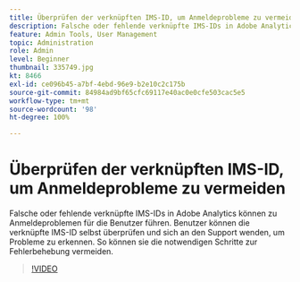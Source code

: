 ```yaml
---
title: Überprüfen der verknüpften IMS-ID, um Anmeldeprobleme zu vermeiden
description: Falsche oder fehlende verknüpfte IMS-IDs in Adobe Analytics können zu Anmeldeproblemen für die Benutzer führen. Benutzer können die verknüpfte IMS-ID selbst überprüfen und sich an den Support wenden, um Probleme zu erkennen. So können sie die notwendigen Schritte zur Fehlerbehebung vermeiden.
feature: Admin Tools, User Management
topic: Administration
role: Admin
level: Beginner
thumbnail: 335749.jpg
kt: 8466
exl-id: ce096b45-a7bf-4ebd-96e9-b2e10c2c175b
source-git-commit: 84984ad9bf65cfc69117e40ac0e0cfe503cac5e5
workflow-type: tm+mt
source-wordcount: '98'
ht-degree: 100%

---
```


# Überprüfen der verknüpften IMS-ID, um Anmeldeprobleme zu vermeiden

Falsche oder fehlende verknüpfte IMS-IDs in Adobe Analytics können zu Anmeldeproblemen für die Benutzer führen. Benutzer können die verknüpfte IMS-ID selbst überprüfen und sich an den Support wenden, um Probleme zu erkennen. So können sie die notwendigen Schritte zur Fehlerbehebung vermeiden.

>[!VIDEO](https://video.tv.adobe.com/v/335749/?quality=12&learn=on)
